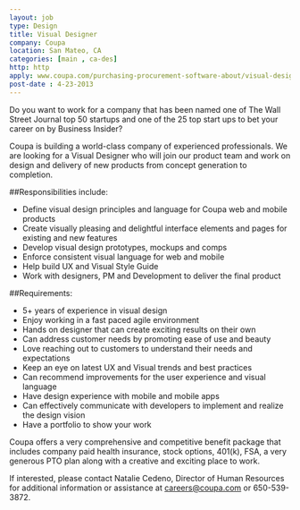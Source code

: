 ```yaml
---
layout: job
type: Design
title: Visual Designer
company: Coupa
location: San Mateo, CA
categories: [main , ca-des]
http: http
apply: www.coupa.com/purchasing-procurement-software-about/visual-designers
post-date : 4-23-2013
---
```


Do you want to work for a company that has been named one of The Wall Street Journal top 50 startups and one of the 25 top start ups to bet your career on by Business Insider? 

Coupa is building a world-class company of experienced professionals. We are looking for a Visual Designer who will join our product team and work on design and delivery of new products from concept generation to completion. 

##Responsibilities include:

* Define visual design principles and language for Coupa web and mobile products
* Create visually pleasing and delightful interface elements and pages for existing and new features
* Develop visual design prototypes, mockups and comps
* Enforce consistent visual language for web and mobile
* Help build UX and Visual Style Guide
* Work with designers, PM and Development to deliver the final product

##Requirements:

* 5+ years of experience in visual design
* Enjoy working in a fast paced agile environment
* Hands on designer that can create exciting results on their own
* Can address customer needs by promoting ease of use and beauty
* Love reaching out to customers to understand their needs and expectations
* Keep an eye on latest UX and Visual trends and best practices
* Can recommend improvements for the user experience and visual language
* Have design experience with mobile and mobile apps
* Can effectively communicate with developers to implement and realize the design vision
* Have a portfolio to show your work

Coupa offers a very comprehensive and competitive benefit package that includes company paid health insurance, stock options, 401(k), FSA, a very generous PTO plan along with a creative and exciting place to work.

If interested, please contact Natalie Cedeno, Director of Human Resources for additional information or assistance at careers@coupa.com or 650-539-3872.